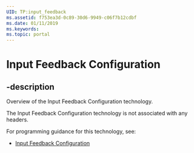 ```yaml
---
UID: TP:input_feedback
ms.assetid: f753ea3d-0c89-30d6-9949-c06f7b12cdbf
ms.date: 01/11/2019
ms.keywords: 
ms.topic: portal
---
```


# Input Feedback Configuration

## -description

Overview of the Input Feedback Configuration technology.

The Input Feedback Configuration technology is not associated with any headers.

For programming guidance for this technology, see:
* [Input Feedback Configuration](/windows/desktop/input_feedback)

